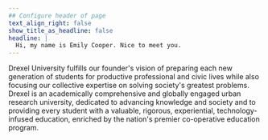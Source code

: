 ```yaml
---
## Configure header of page
text_align_right: false
show_title_as_headline: false
headline: |
  Hi, my name is Emily Cooper. Nice to meet you.
---
```


<!-- this is a subheadline -->

Drexel University fulfills our founder's vision of preparing each new generation of students for productive professional and civic lives while also focusing our collective expertise on solving society's greatest problems. Drexel is an academically comprehensive and globally engaged urban research university, dedicated to advancing knowledge and society and to providing every student with a valuable, rigorous, experiential, technology-infused education, enriched by the nation's premier co-operative education program.
